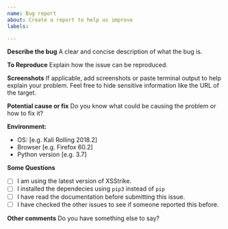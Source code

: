 ```yaml
---
name: Bug report
about: Create a report to help us improve
labels: 

---
```


**Describe the bug**
A clear and concise description of what the bug is.

**To Reproduce**
Explain how the issue can be reproduced.
<!-- Does this happen with a specific website? If that's the case, it would be
helpful if you can mail me the target at s0md3v@gmail.com or dm me at https://twitter.com/s0md3v -->

**Screenshots**
If applicable, add screenshots or paste terminal output to help explain your problem.
Feel free to hide sensitive information like the URL of the target.

**Potential cause or fix**
Do you know what could be causing the problem or how to fix it?

**Environment:**
 - OS: [e.g. Kali Rolling 2018.2]
 - Browser [e.g. Firefox 60.2]
 - Python version [e.g. 3.7]

**Some Questions**
<!-- check the boxes with "x" like [x] -->

- [ ] I am using the latest version of XSStrike.
- [ ] I installed the dependecies using `pip3` instead of `pip`
- [ ] I have read the documentation before submitting this issue.
- [ ] I have checked the other issues to see if someone reported this before.

**Other comments**
Do you have something else to say?
